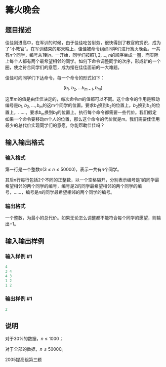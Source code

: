 # 篝火晚会

## 题目描述

佳佳刚进高中，在军训的时候，由于佳佳吃苦耐劳，很快得到了教官的赏识，成为了“小教官”。在军训结束的那天晚上，佳佳被命令组织同学们进行篝火晚会。一共有$n$个同学，编号从$1$到$n$。一开始，同学们按照$1,2,…,n$的顺序坐成一圈，而实际上每个人都有两个最希望相邻的同学。如何下命令调整同学的次序，形成新的一个圈，使之符合同学们的意愿，成为摆在佳佳面前的一大难题。

佳佳可向同学们下达命令，每一个命令的形式如下：

$$(b_1, b_2,... b_{m-1}, b_m)$$

这里$m$的值是由佳佳决定的，每次命令$m$的值都可以不同。这个命令的作用是移动编号是$b_1,b_2,…, b_m$的这m个同学的位置。要求$b_1$换到$b_2$的位置上，$b_2$换到$b_3$的位置上，……，要求$b_m$换到$b_1$的位置上。执行每个命令都需要一些代价。我们假定如果一个命令要移动$m$个人的位置，那么这个命令的代价就是$m$。我们需要佳佳用最少的总代价实现同学们的意愿，你能帮助佳佳吗？

## 输入输出格式

### 输入格式

第一行是一个整数$n(3 \le n \le 50000)$，表示一共有$n$个同学。

其后$n$行每行包括$2$个不同的正整数，以一个空格隔开，分别表示编号是$1$的同学最希望相邻的两个同学的编号，编号是$2$的同学最希望相邻的两个同学的编号，……，编号是$n$的同学最希望相邻的两个同学的编号。

### 输出格式

一个整数，为最小的总代价。如果无论怎么调整都不能符合每个同学的愿望，则输出$-1$。

## 输入输出样例

### 输入样例 #1

```cpp
4
3 4
4 3
1 2
1 2

```
### 输出样例 #1

```cpp
2
```


## 说明

对于30%的数据，$n \le 1000$；

对于全部的数据，$n \le 50000$。

2005提高组第三题

